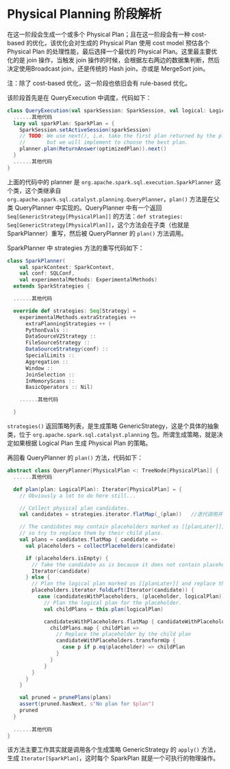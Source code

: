 # Physical Planning 阶段解析

在这一阶段会生成一个或多个 Physical Plan；且在这一阶段会有一种 cost-based 的优化，该优化会对生成的 Physical Plan 使用 cost model 预估各个 Physical Plan 的处理性能，最后选择一个最优的 Physical Plan。这里最主要优化的是 join 操作，当触发 join 操作的时候，会根据左右两边的数据集判断，然后决定使用Broadcast join，还是传统的 Hash join，亦或是 MergeSort join。

注：除了 cost-based 优化，这一阶段也依旧会有 rule-based 优化。

该阶段首先是在 QueryExecution 中调度，代码如下：

```scala
class QueryExecution(val sparkSession: SparkSession, val logical: LogicalPlan) {
  ......其他代码
  lazy val sparkPlan: SparkPlan = {
    SparkSession.setActiveSession(sparkSession)
    // TODO: We use next(), i.e. take the first plan returned by the planner, here for now,
    //       but we will implement to choose the best plan.
    planner.plan(ReturnAnswer(optimizedPlan)).next()
  }
  ......其他代码
}
```

上面的代码中的 planner 是 `org.apache.spark.sql.execution.SparkPlanner` 这个类，这个类继承自 `org.apache.spark.sql.catalyst.planning.QueryPlanner`，`plan()` 方法是在父类 QueryPlanner 中实现的。QueryPlanner 中有一个返回 `Seq[GenericStrategy[PhysicalPlan]]` 的方法：`def strategies: Seq[GenericStrategy[PhysicalPlan]]`，这个方法会在子类（也就是SparkPlanner）重写，然后被 QueryPlanner 的 `plan()` 方法调用。

SparkPlanner 中 strategies 方法的重写代码如下：

```scala
class SparkPlanner(
    val sparkContext: SparkContext,
    val conf: SQLConf,
    val experimentalMethods: ExperimentalMethods)
  extends SparkStrategies {

  ......其他代码

  override def strategies: Seq[Strategy] =
    experimentalMethods.extraStrategies ++
      extraPlanningStrategies ++ (
      PythonEvals ::
      DataSourceV2Strategy ::
      FileSourceStrategy ::
      DataSourceStrategy(conf) ::
      SpecialLimits ::
      Aggregation ::
      Window ::
      JoinSelection ::
      InMemoryScans ::
      BasicOperators :: Nil)

	......其他代码

  }
```

`strategies()` 返回策略列表，是生成策略 GenericStrategy，这是个具体的抽象类，位于 `org.apache.spark.sql.catalyst.planning` 包。所谓生成策略，就是决定如果根据 Logical Plan 生成 Physical Plan 的策略。

再回看 QueryPlanner 的 `plan()` 方法，代码如下：

```scala
abstract class QueryPlanner[PhysicalPlan <: TreeNode[PhysicalPlan]] {
  ......其他代码

  def plan(plan: LogicalPlan): Iterator[PhysicalPlan] = {
    // Obviously a lot to do here still...

    // Collect physical plan candidates.
    val candidates = strategies.iterator.flatMap(_(plan))	//迭代调用并平铺，变成Iterator[SparkPlan]

    // The candidates may contain placeholders marked as [[planLater]],
    // so try to replace them by their child plans.
    val plans = candidates.flatMap { candidate =>
      val placeholders = collectPlaceholders(candidate)

      if (placeholders.isEmpty) {
        // Take the candidate as is because it does not contain placeholders.
        Iterator(candidate)
      } else {
        // Plan the logical plan marked as [[planLater]] and replace the placeholders.
        placeholders.iterator.foldLeft(Iterator(candidate)) {
          case (candidatesWithPlaceholders, (placeholder, logicalPlan)) =>
            // Plan the logical plan for the placeholder.
            val childPlans = this.plan(logicalPlan)	

            candidatesWithPlaceholders.flatMap { candidateWithPlaceholders =>
              childPlans.map { childPlan =>
                // Replace the placeholder by the child plan
                candidateWithPlaceholders.transformUp {
                  case p if p.eq(placeholder) => childPlan
                }
              }
            }
        }
      }
    }

    val pruned = prunePlans(plans)
    assert(pruned.hasNext, s"No plan for $plan")
    pruned
  }
  
  ......其他代码
}
```

该方法主要工作其实就是调用各个生成策略 GenericStrategy 的 `apply()` 方法，生成 `Iterator[SparkPlan]`，这时每个 SparkPlan 就是一个可执行的物理操作。